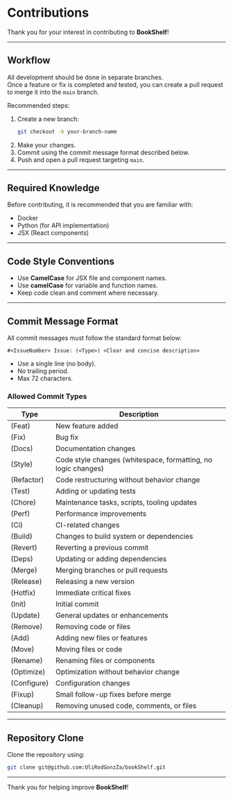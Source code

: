 
#  Contributions

Thank you for your interest in contributing to **BookShelf**!

---

##  Workflow

All development should be done in separate branches.  
Once a feature or fix is completed and tested, you can create a pull request to merge it into the `main` branch.

Recommended steps:

1. Create a new branch:
   ```bash
   git checkout -b your-branch-name
   ```
2. Make your changes.
3. Commit using the commit message format described below.
4. Push and open a pull request targeting `main`.

---

##  Required Knowledge

Before contributing, it is recommended that you are familiar with:

- Docker  
- Python (for API implementation)  
- JSX (React components)

---

##  Code Style Conventions

- Use **CamelCase** for JSX file and component names.  
- Use **camelCase** for variable and function names.  
- Keep code clean and comment where necessary.

---

##  Commit Message Format

All commit messages must follow the standard format below:

```php-template
#<IssueNumber> Issue: (<Type>) <Clear and concise description>
```

- Use a single line (no body).
- No trailing period.
- Max 72 characters.

### Allowed Commit Types

| Type         | Description                                                        |
|--------------|--------------------------------------------------------------------|
| (Feat)       | New feature added                                                  |
| (Fix)        | Bug fix                                                            |
| (Docs)       | Documentation changes                                              |
| (Style)      | Code style changes (whitespace, formatting, no logic changes)      |
| (Refactor)   | Code restructuring without behavior change                         |
| (Test)       | Adding or updating tests                                           |
| (Chore)      | Maintenance tasks, scripts, tooling updates                        |
| (Perf)       | Performance improvements                                           |
| (Ci)         | CI-related changes                                                 |
| (Build)      | Changes to build system or dependencies                            |
| (Revert)     | Reverting a previous commit                                        |
| (Deps)       | Updating or adding dependencies                                    |
| (Merge)      | Merging branches or pull requests                                  |
| (Release)    | Releasing a new version                                            |
| (Hotfix)     | Immediate critical fixes                                           |
| (Init)       | Initial commit                                                     |
| (Update)     | General updates or enhancements                                    |
| (Remove)     | Removing code or files                                             |
| (Add)        | Adding new files or features                                       |
| (Move)       | Moving files or code                                               |
| (Rename)     | Renaming files or components                                       |
| (Optimize)   | Optimization without behavior change                               |
| (Configure)  | Configuration changes                                              |
| (Fixup)      | Small follow-up fixes before merge                                 |
| (Cleanup)    | Removing unused code, comments, or files                           |

---

## Repository Clone

Clone the repository using:

```bash
git clone git@github.com:UliRodGonzZa/bookShelf.git
```

---

Thank you for helping improve **BookShelf**! 
